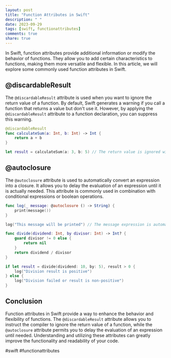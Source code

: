 ```yaml
---
layout: post
title: "Function Attributes in Swift"
description: " "
date: 2023-09-29
tags: [swift, functionattributes]
comments: true
share: true
---
```


In Swift, function attributes provide additional information or modify the behavior of functions. They allow you to add certain characteristics to functions, making them more versatile and flexible. In this article, we will explore some commonly used function attributes in Swift.

## @discardableResult

The `@discardableResult` attribute is used when you want to ignore the return value of a function. By default, Swift generates a warning if you call a function that returns a value but don't use it. However, by applying the `@discardableResult` attribute to a function declaration, you can suppress this warning.

```swift
@discardableResult
func calculateSum(a: Int, b: Int) -> Int {
    return a + b
}

let result = calculateSum(a: 3, b: 5) // The return value is ignored without generating a warning
```

## @autoclosure

The `@autoclosure` attribute is used to automatically convert an expression into a closure. It allows you to delay the evaluation of an expression until it is actually needed. This attribute is commonly used in combination with conditional expressions or boolean operations.

```swift
func log(_ message: @autoclosure () -> String) {
    print(message())
}

log("This message will be printed") // The message expression is automatically converted into a closure

func divide(dividend: Int, by divisor: Int) -> Int? {
    guard divisor != 0 else {
        return nil
    }
    return dividend / divisor
}

if let result = divide(dividend: 10, by: 5), result > 0 {
    log("Division result is positive")
} else {
    log("Division failed or result is non-positive")
}
```

## Conclusion

Function attributes in Swift provide a way to enhance the behavior and flexibility of functions. The `@discardableResult` attribute allows you to instruct the compiler to ignore the return value of a function, while the `@autoclosure` attribute permits you to delay the evaluation of an expression until needed. Understanding and utilizing these attributes can greatly improve the functionality and readability of your code.

#swift #functionattributes